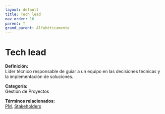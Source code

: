 ```yaml
---
layout: default
title: Tech lead
nav_order: 16
parent: T
grand_parent: Alfabéticamente
---
```


# Tech lead

**Definición:**  
Líder técnico responsable de guiar a un equipo en las decisiones técnicas y la implementación de soluciones.

**Categoría:**  
Gestión de Proyectos 
  


**Términos relacionados:**  
[PM](https://maleniski.github.io/diccionario-angl-tec-mx/docs/alfabeticamente/P/pm.html), [Stakeholders](https://maleniski.github.io/diccionario-angl-tec-mx/docs/alfabeticamente/S/stakeholders.html)
